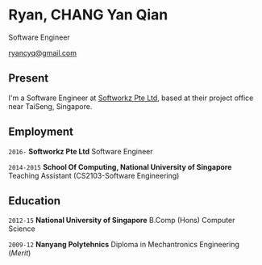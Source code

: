 # Ryan, CHANG Yan Qian
Software Engineer

<div id="webaddress">
<a href="mailto:ryancyq@gmail.com">ryancyq@gmail.com</a>
</div>

## Present

I'm a Software Engineer at [Softworkz Pte Ltd](http://www.softworkz.net/), based at their project office near TaiSeng, Singapore.

## Employment

`2016-` 
__Softworkz Pte Ltd__ Software Engineer

`2014-2015`
__School Of Computing, National University of Singapore__ Teaching Assistant (CS2103-Software Engineering)

## Education

`2012-15`
__National University of Singapore__ B.Comp (Hons) Computer Science

`2009-12`
__Nanyang Polytehnics__ Diploma in Mechantronics Engineering (_Merit_)
